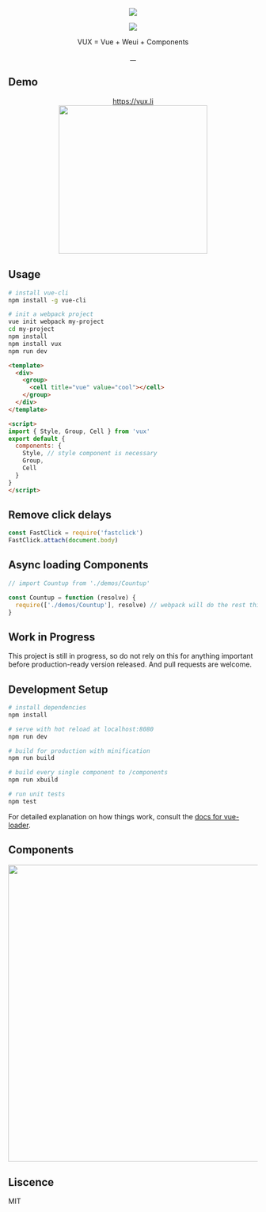 <p align="center">
  <a href="http://vux.li">
    <img src="https://raw.githubusercontent.com/airyland/vux/master/logo.png">
  </a>
</p>
<p align="center">
  <a href="https://gitter.im/airyland/vux?utm_source=badge&utm_medium=badge&utm_campaign=pr-badge">
    <img src="https://badges.gitter.im/airyland/vux.svg">
  </a>
</p>
<p align="center">VUX = Vue + Weui + Components </p>
<p align="center">
  <a href="https://circleci.com/gh/airyland/vux">
    <img src="https://circleci.com/gh/airyland/vux.svg?style=shield" alt="">
  </a>
  <a href="https://www.npmjs.com/package/vux">
    <img src="https://img.shields.io/npm/v/vux.svg?style=flat-square" alt="">
  </a>
  <a href="https://www.npmjs.com/package/vux">
    <img src="https://img.shields.io/npm/dm/vux.svg?style=flat-square" alt="">
  </a>
  <a href="http://issuestats.com/github/airyland/vux">
    <img src="http://issuestats.com/github/airyland/vux/badge/issue" alt="">
  </a>
</p>

## Demo

<p align="center">
  <a href="https://vux.li/?x-page=github_readme">https://vux.li</a><br/>
  <img src="https://raw.githubusercontent.com/airyland/vux/master/qr.png" width="300">
</p>

## Usage

``` bash
# install vue-cli
npm install -g vue-cli

# init a webpack project
vue init webpack my-project
cd my-project
npm install
npm install vux
npm run dev
```

``` html
<template>
  <div>
    <group>
      <cell title="vue" value="cool"></cell>
    </group>
  </div>
</template>

<script>
import { Style, Group, Cell } from 'vux'
export default {
  components: {
    Style, // style component is necessary
    Group,
    Cell
  }
}
</script>
```

## Remove click delays

``` js
const FastClick = require('fastclick')
FastClick.attach(document.body)
```

## Async loading Components

``` js
// import Countup from './demos/Countup'

const Countup = function (resolve) {
  require(['./demos/Countup'], resolve) // webpack will do the rest things
}
```

## Work in Progress
 
This project is still in progress, so do not rely on this for anything important before production-ready version released. And pull requests are welcome.

## Development Setup

``` bash
# install dependencies
npm install

# serve with hot reload at localhost:8080
npm run dev

# build for production with minification
npm run build

# build every single component to /components
npm run xbuild

# run unit tests
npm test
```

For detailed explanation on how things work, consult the [docs for vue-loader](http://vuejs.github.io/vue-loader).

## Components

<p align="center">
  <img src="https://raw.githubusercontent.com/airyland/vux/master/vux.png" width="600">
</p>

## Liscence

MIT



